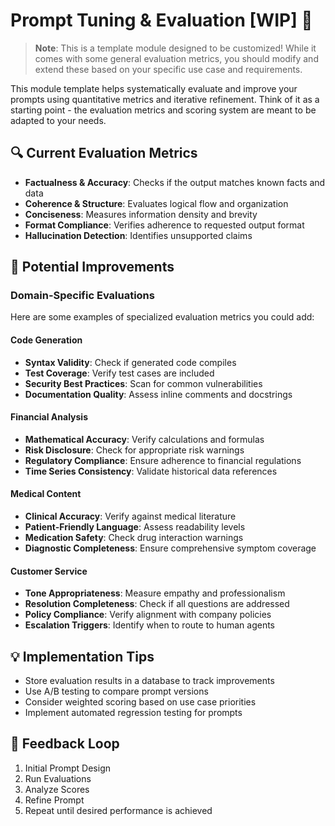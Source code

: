 # Prompt Tuning & Evaluation [WIP] 🎯

> **Note**: This is a template module designed to be customized! While it comes with some general evaluation metrics, you should modify and extend these based on your specific use case and requirements.

This module template helps systematically evaluate and improve your prompts using quantitative metrics and iterative refinement. Think of it as a starting point - the evaluation metrics and scoring system are meant to be adapted to your needs.

## 🔍 Current Evaluation Metrics

- **Factualness & Accuracy**: Checks if the output matches known facts and data
- **Coherence & Structure**: Evaluates logical flow and organization
- **Conciseness**: Measures information density and brevity
- **Format Compliance**: Verifies adherence to requested output format
- **Hallucination Detection**: Identifies unsupported claims

## 🚀 Potential Improvements

### Domain-Specific Evaluations

Here are some examples of specialized evaluation metrics you could add:

#### Code Generation
- **Syntax Validity**: Check if generated code compiles
- **Test Coverage**: Verify test cases are included
- **Security Best Practices**: Scan for common vulnerabilities
- **Documentation Quality**: Assess inline comments and docstrings

#### Financial Analysis
- **Mathematical Accuracy**: Verify calculations and formulas
- **Risk Disclosure**: Check for appropriate risk warnings
- **Regulatory Compliance**: Ensure adherence to financial regulations
- **Time Series Consistency**: Validate historical data references

#### Medical Content
- **Clinical Accuracy**: Verify against medical literature
- **Patient-Friendly Language**: Assess readability levels
- **Medication Safety**: Check drug interaction warnings
- **Diagnostic Completeness**: Ensure comprehensive symptom coverage

#### Customer Service
- **Tone Appropriateness**: Measure empathy and professionalism
- **Resolution Completeness**: Check if all questions are addressed
- **Policy Compliance**: Verify alignment with company policies
- **Escalation Triggers**: Identify when to route to human agents

## 💡 Implementation Tips

- Store evaluation results in a database to track improvements
- Use A/B testing to compare prompt versions
- Consider weighted scoring based on use case priorities
- Implement automated regression testing for prompts

## 🔄 Feedback Loop

1. Initial Prompt Design
2. Run Evaluations
3. Analyze Scores
4. Refine Prompt
5. Repeat until desired performance is achieved
